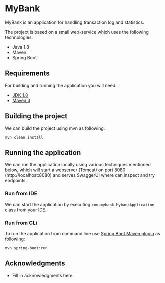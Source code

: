# MyBank
MyBank is an application for handling transaction log and statistics.

The project is based on a small web-service which uses the following technologies:

- Java 1.8
- Maven
- Spring Boot

## Requirements

For building and running the application you will need:

- [JDK 1.8](http://www.oracle.com/technetwork/java/javase/downloads/jdk8-downloads-2133151.html)
- [Maven 3](https://maven.apache.org)

## Building the project
We can build the project using mvn as following:

```shell
mvn clean install
```

## Running the application
We can run the application locally using various techniques mentioned below, 
which will start a webserver (Tomcat) on port 8080 (http://localhost:8080) and serves SwaggerUI where can inspect and try endpoints.

### Run from IDE

We can start the application by executing `com.mybank.MybankApplication` class from your IDE.

### Run from CLi
To run the application from command line use [Spring Boot Maven plugin](https://docs.spring.io/spring-boot/docs/current/reference/html/build-tool-plugins-maven-plugin.html) as following:

```shell
mvn spring-boot:run
```

## Acknowledgments

- Fill in acknowledgments here